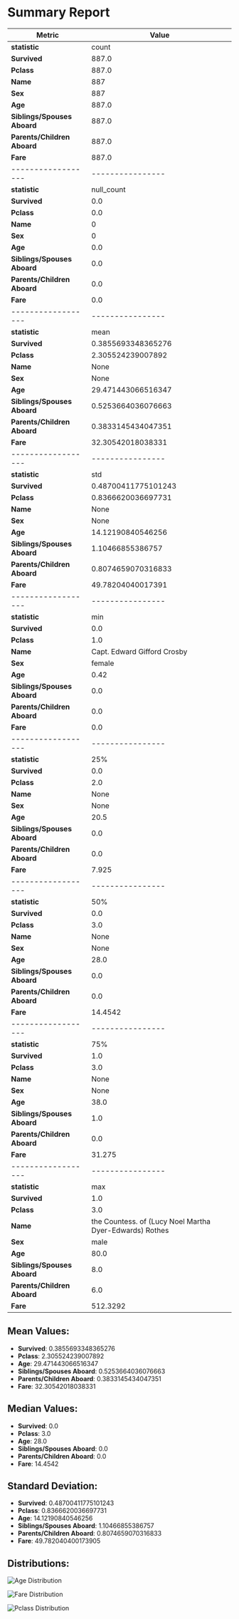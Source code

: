 # Summary Report

| Metric          | Value           |
|------------------|----------------|
| **statistic**      | count        |
| **Survived**      | 887.0        |
| **Pclass**      | 887.0        |
| **Name**      | 887        |
| **Sex**      | 887        |
| **Age**      | 887.0        |
| **Siblings/Spouses Aboard**      | 887.0        |
| **Parents/Children Aboard**      | 887.0        |
| **Fare**      | 887.0        |
|------------------|----------------|
| **statistic**      | null_count        |
| **Survived**      | 0.0        |
| **Pclass**      | 0.0        |
| **Name**      | 0        |
| **Sex**      | 0        |
| **Age**      | 0.0        |
| **Siblings/Spouses Aboard**      | 0.0        |
| **Parents/Children Aboard**      | 0.0        |
| **Fare**      | 0.0        |
|------------------|----------------|
| **statistic**      | mean        |
| **Survived**      | 0.3855693348365276        |
| **Pclass**      | 2.305524239007892        |
| **Name**      | None        |
| **Sex**      | None        |
| **Age**      | 29.471443066516347        |
| **Siblings/Spouses Aboard**      | 0.5253664036076663        |
| **Parents/Children Aboard**      | 0.3833145434047351        |
| **Fare**      | 32.30542018038331        |
|------------------|----------------|
| **statistic**      | std        |
| **Survived**      | 0.48700411775101243        |
| **Pclass**      | 0.8366620036697731        |
| **Name**      | None        |
| **Sex**      | None        |
| **Age**      | 14.12190840546256        |
| **Siblings/Spouses Aboard**      | 1.10466855386757        |
| **Parents/Children Aboard**      | 0.8074659070316833        |
| **Fare**      | 49.78204040017391        |
|------------------|----------------|
| **statistic**      | min        |
| **Survived**      | 0.0        |
| **Pclass**      | 1.0        |
| **Name**      | Capt. Edward Gifford Crosby        |
| **Sex**      | female        |
| **Age**      | 0.42        |
| **Siblings/Spouses Aboard**      | 0.0        |
| **Parents/Children Aboard**      | 0.0        |
| **Fare**      | 0.0        |
|------------------|----------------|
| **statistic**      | 25%        |
| **Survived**      | 0.0        |
| **Pclass**      | 2.0        |
| **Name**      | None        |
| **Sex**      | None        |
| **Age**      | 20.5        |
| **Siblings/Spouses Aboard**      | 0.0        |
| **Parents/Children Aboard**      | 0.0        |
| **Fare**      | 7.925        |
|------------------|----------------|
| **statistic**      | 50%        |
| **Survived**      | 0.0        |
| **Pclass**      | 3.0        |
| **Name**      | None        |
| **Sex**      | None        |
| **Age**      | 28.0        |
| **Siblings/Spouses Aboard**      | 0.0        |
| **Parents/Children Aboard**      | 0.0        |
| **Fare**      | 14.4542        |
|------------------|----------------|
| **statistic**      | 75%        |
| **Survived**      | 1.0        |
| **Pclass**      | 3.0        |
| **Name**      | None        |
| **Sex**      | None        |
| **Age**      | 38.0        |
| **Siblings/Spouses Aboard**      | 1.0        |
| **Parents/Children Aboard**      | 0.0        |
| **Fare**      | 31.275        |
|------------------|----------------|
| **statistic**      | max        |
| **Survived**      | 1.0        |
| **Pclass**      | 3.0        |
| **Name**      | the Countess. of (Lucy Noel Martha Dyer-Edwards) Rothes        |
| **Sex**      | male        |
| **Age**      | 80.0        |
| **Siblings/Spouses Aboard**      | 8.0        |
| **Parents/Children Aboard**      | 6.0        |
| **Fare**      | 512.3292        |

## Mean Values:
- **Survived**: 0.3855693348365276
- **Pclass**: 2.305524239007892
- **Age**: 29.471443066516347
- **Siblings/Spouses Aboard**: 0.5253664036076663
- **Parents/Children Aboard**: 0.3833145434047351
- **Fare**: 32.30542018038331

## Median Values:
- **Survived**: 0.0
- **Pclass**: 3.0
- **Age**: 28.0
- **Siblings/Spouses Aboard**: 0.0
- **Parents/Children Aboard**: 0.0
- **Fare**: 14.4542

## Standard Deviation:
- **Survived**: 0.48700411775101243
- **Pclass**: 0.8366620036697731
- **Age**: 14.12190840546256
- **Siblings/Spouses Aboard**: 1.10466855386757
- **Parents/Children Aboard**: 0.8074659070316833
- **Fare**: 49.782040400173905

## Distributions:
![Age Distribution](Age_distribution.png)

![Fare Distribution](Fare_distribution.png)

![Pclass Distribution](Pclass_distribution.png)
